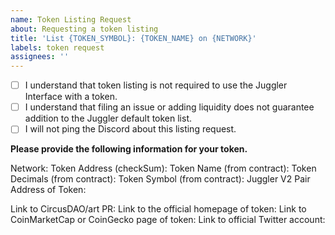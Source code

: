 ```yaml
---
name: Token Listing Request
about: Requesting a token listing
title: 'List {TOKEN_SYMBOL}: {TOKEN_NAME} on {NETWORK}'
labels: token request
assignees: ''
---
```


- [ ] I understand that token listing is not required to use the Juggler Interface with a token.
- [ ] I understand that filing an issue or adding liquidity does not guarantee addition to the Juggler default token list.
- [ ] I will not ping the Discord about this listing request.

**Please provide the following information for your token.**

Network:
Token Address (checkSum):
Token Name (from contract):
Token Decimals (from contract):
Token Symbol (from contract):
Juggler V2 Pair Address of Token:

Link to CircusDAO/art PR:
Link to the official homepage of token:
Link to CoinMarketCap or CoinGecko page of token:
Link to official Twitter account:
